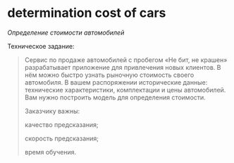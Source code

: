 # determination cost of cars

_Определение стоимости автомобилей_

Техническое задание:

>Сервис по продаже автомобилей с пробегом «Не бит, не крашен» разрабатывает приложение для привлечения новых клиентов. В нём можно быстро узнать рыночную стоимость своего автомобиля. В вашем распоряжении исторические данные: технические характеристики, комплектации и цены автомобилей. Вам нужно построить модель для определения стоимости.
>
>Заказчику важны:
>
>качество предсказания;
>
>скорость предсказания;
>
>время обучения.
